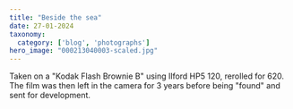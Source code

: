 ```yaml
---
title: "Beside the sea"
date: 27-01-2024
taxonomy:
  category: ['blog', 'photographs']
hero_image: "000213040003-scaled.jpg"
---
```


Taken on a "Kodak Flash Brownie B" using Ilford HP5 120, rerolled for 620. The film was then left in the camera for 3 years before being "found" and sent for development.
